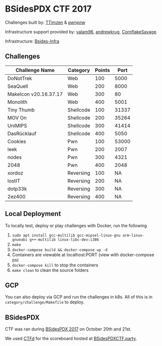 # BSidesPDX CTF 2017

Challenges built by: [TTimzen](https://twitter.com/TTimzen) & [pwnpnw](https://twitter.com/pwnpnw)

Infrastructure support provided by: [yalam96](https://twitter.com/yalam96), [andrewkrug](https://twitter.com/andrewkrug), [CornflakeSavage](https://twitter.com/CornflakeSavage).

Infrastructure: [Bsides-Infra](https://github.com/flamingspaz/bsides-infra)

## Challenges

| Challenge Name | Category | Points | Port |
|----------------|----------|--------|------|
| DoNotTrek | Web | 100 | 5000 |
| SeaQuell | Web | 200 | 8000 |
| MakeIcon v20.16.37.17 | Web | 300 | 80 |
| Monolith | Web | 400 | 5001 |
| Tiny Thumb | Shellcode | 100 | 31337 |
| MOV On | Shellcode | 200 | 35264 |
| UniMIPS | Shellcode | 300 | 41414 |
| DasRücklauf | Shellcode | 400 | 5050 |
| Cookies | Pwn | 100 | 53000 |
| leek | Pwn | 200 | 2007 |
| nodes | Pwn | 300 | 4321 |
| 2048 | Pwn | 400 | 2048 |
| xordoz | Reversing | 100 | NA |
| lostIT | Reversing | 200 | NA |
| dotp33k | Reversing | 300 | NA |
| 2ez400 | Reversing | 400 | NA |

## Local Deployment

To locally test, deploy or play challenges with Docker, run the following

1. `sudo apt install gcc-multilib gcc-mipsel-linux-gnu arm-linux-gnueabi g++-multilib linux-libc-dev:i386`
1. `make`
1. `docker-compose build && docker-compose up -d`
1. Containers are viewable at localhost:PORT (view with docker-compose ps)
1. `docker-compose kill` to stop the containers
1. `make clean` to clean the source folders

## GCP

You can also deploy via GCP and run the challenges in k8s. All of this is in `category/challenge/Makefile` to deploy.

## BSidesPDX

CTF was ran during [BSidesPDX 2017](https://bsidespdx.org/events/2017/contests-events.html) on October 20th and 21st.

We used [CTFd](https://ctfd.io/) for the scoreboard hosted at [BSidesPDXCTF.party](https://bsidespdxctf.party/).
